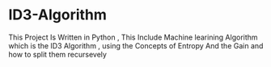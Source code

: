 # ID3-Algorithm
This Project Is Written in Python , This Include Machine learining Algorithm which is the ID3 Algorithm , using the Concepts  of Entropy And the Gain and how to split them recursevely
